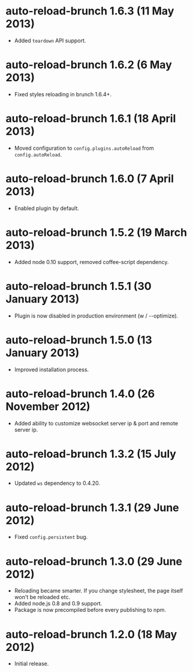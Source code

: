 # auto-reload-brunch 1.6.3 (11 May 2013)
* Added `teardown` API support.

# auto-reload-brunch 1.6.2 (6 May 2013)
* Fixed styles reloading in brunch 1.6.4+.

# auto-reload-brunch 1.6.1 (18 April 2013)
* Moved configuration to `config.plugins.autoReload` from `config.autoReload`.

# auto-reload-brunch 1.6.0 (7 April 2013)
* Enabled plugin by default.

# auto-reload-brunch 1.5.2 (19 March 2013)
* Added node 0.10 support, removed coffee-script dependency.

# auto-reload-brunch 1.5.1 (30 January 2013)
* Plugin is now disabled in production environment (w / --optimize).

# auto-reload-brunch 1.5.0 (13 January 2013)
* Improved installation process.

# auto-reload-brunch 1.4.0 (26 November 2012)
* Added ability to customize websocket server ip & port and remote server ip.

# auto-reload-brunch 1.3.2 (15 July 2012)
* Updated `ws` dependency to 0.4.20.

# auto-reload-brunch 1.3.1 (29 June 2012)
* Fixed `config.persistent` bug.

# auto-reload-brunch 1.3.0 (29 June 2012)
* Reloading became smarter. If you change stylesheet, the page itself
won't be reloaded etc.
* Added node.js 0.8 and 0.9 support.
* Package is now precompiled before every publishing to npm.

# auto-reload-brunch 1.2.0 (18 May 2012)
* Initial release.
